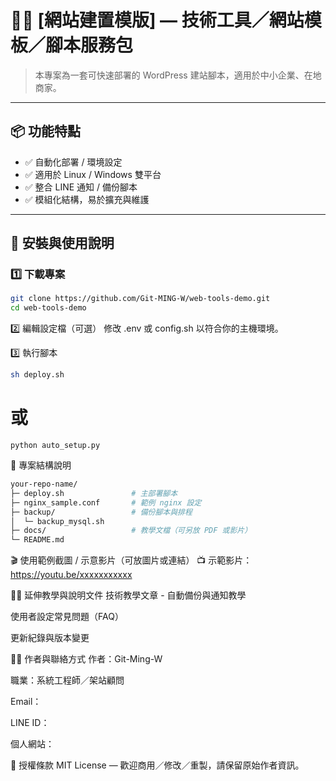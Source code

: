 # 🧑‍💻 [網站建置模版] — 技術工具／網站模板／腳本服務包

> 本專案為一套可快速部署的 WordPress 建站腳本，適用於中小企業、在地商家。

---

## 📦 功能特點

- ✅ 自動化部署 / 環境設定
- ✅ 適用於 Linux / Windows 雙平台
- ✅ 整合 LINE 通知 / 備份腳本
- ✅ 模組化結構，易於擴充與維護

---

## 🔧 安裝與使用說明

### 1️⃣ 下載專案

```bash
git clone https://github.com/Git-MING-W/web-tools-demo.git
cd web-tools-demo
```

2️⃣ 編輯設定檔（可選）
修改 .env 或 config.sh 以符合你的主機環境。

3️⃣ 執行腳本
```bash
sh deploy.sh
```
# 或
```
python auto_setup.py
```

📁 專案結構說明
```bash
your-repo-name/
├─ deploy.sh               # 主部署腳本
├─ nginx_sample.conf       # 範例 nginx 設定
├─ backup/                 # 備份腳本與排程
│  └─ backup_mysql.sh
├─ docs/                   # 教學文檔（可另放 PDF 或影片）
└─ README.md
```

🎬 使用範例截圖 / 示意影片（可放圖片或連結）
📺 示範影片：https://youtu.be/xxxxxxxxxxx

🧑‍🏫 延伸教學與說明文件
技術教學文章 - 自動備份與通知教學

使用者設定常見問題（FAQ）

更新紀錄與版本變更

🧑‍💼 作者與聯絡方式
作者：Git-Ming-W

職業：系統工程師／架站顧問

Email：

LINE ID：

個人網站：

📜 授權條款
MIT License — 歡迎商用／修改／重製，請保留原始作者資訊。
